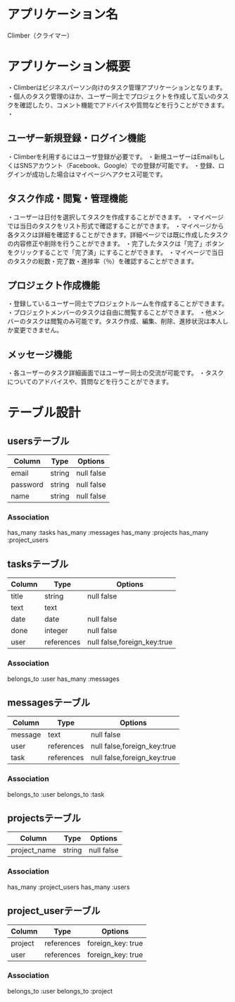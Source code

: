 # アプリケーション名

Climber（クライマー）

# アプリケーション概要

・Climberはビジネスパーソン向けのタスク管理アプリケーションとなります。
・個人のタスク管理のほか、ユーザー同士でプロジェクトを作成して互いのタスクを確認したり、コメント機能でアドバイスや質問などを行うことができます。
・

## ユーザー新規登録・ログイン機能

・Climberを利用するにはユーザ登録が必要です。
・新規ユーザーはEmailもしくはSNSアカウント（Facebook、Google）での登録が可能です。
・登録、ログインが成功した場合はマイページへアクセス可能です。

## タスク作成・閲覧・管理機能

・ユーザーは日付を選択してタスクを作成することができます。
・マイページでは当日のタスクをリスト形式で確認することができます。
・マイページから各タスクは詳細を確認することができます。詳細ページでは既に作成したタスクの内容修正や削除を行うことができます。
・完了したタスクは「完了」ボタンをクリックすることで「完了済」にすることができます。
・マイページで当日のタスクの総数・完了数・進捗率（％）を確認することができます。

## プロジェクト作成機能
・登録しているユーザー同士でプロジェクトルームを作成することができます。
・プロジェクトメンバーのタスクは自由に閲覧することができます。
・他メンバーのタスクは閲覧のみ可能です。タスク作成、編集、削除、進捗状況は本人しか変更できません。

## メッセージ機能
・各ユーザーのタスク詳細画面ではユーザー同士の交流が可能です。
・タスクについてのアドバイスや、質問などを行うことができます。

# テーブル設計

## usersテーブル

| Column    | Type   | Options    |
| --------- | ------ | ---------- |
| email     | string | null false |
| password  | string | null false |
| name      | string | null false |

### Association

has_many :tasks
has_many :messages
has_many :projects
has_many :project_users

## tasksテーブル

| Column | Type       | Options                     |
| ------ | ---------- | --------------------------- |
| title  | string     | null false                  |
| text   | text       |                             |
| date   | date       | null false                  |
| done   | integer    | null false                  |
| user   | references | null false,foreign_key:true |

### Association

belongs_to :user
has_many :messages

## messagesテーブル

| Column  | Type       | Options                     |
| ------- | ---------- | --------------------------- |
| message | text       | null false                  |
| user    | references | null false,foreign_key:true |
| task    | references | null false,foreign_key:true |

### Association

belongs_to :user
belongs_to :task

## projectsテーブル

| Column       | Type   | Options    |
| ------------ | ------ | ---------- |
| project_name | string | null false |

### Association

has_many :project_users
has_many :users

## project_userテーブル

| Column  | Type       | Options           |
| ------- | ---------- | ----------------- |
| project | references | foreign_key: true |
| user    | references | foreign_key: true |

### Association

belongs_to :user
belongs_to :project